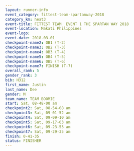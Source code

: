 ```yaml
---
layout: runner-info 
event_category: fittest-team-spartanway-2018 
category_km: heat3 
event-title: FITTEST TEAM  EVENT 1 THE SPARTAN WAY 2018 
event-location: Makati Philippines 
event-logo: 
event-date: 2018-03-01 
checkpoint-name2: OB1 (T-2) 
checkpoint-name3: OB2 (T-3) 
checkpoint-name4: OB3 (T-4) 
checkpoint-name5: OB4 (T-5) 
checkpoint-name6: OB5 (T-6) 
checkpoint-name7: FINISH (T-7) 
overall_rank: 5
gender_rank: 3
bib: H312
first_name: Justin
last_name: Dee
gender: M
team_name: TEAM BOOMIE
start: Sat, 08-48-00 am
checkpoint2: Sat, 08-54-08 am
checkpoint3: Sat, 09-01-52 am
checkpoint4: Sat, 09-09-10 am
checkpoint5: Sat, 09-17-03 am
checkpoint6: Sat, 09-23-53 am
checkpoint7: Sat, 09-29-35 am
finish: 0-41-35
status: FINISHER
---
```

